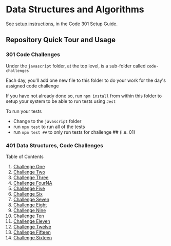 # Data Structures and Algorithms

See [setup instructions](https://codefellows.github.io/setup-guide/code-301/3-code-challenges), in the Code 301 Setup Guide.

## Repository Quick Tour and Usage

### 301 Code Challenges

Under the `javascript` folder, at the top level, is a sub-folder called `code-challenges`

Each day, you'll add one new file to this folder to do your work for the day's assigned code challenge

If you have not already done so, run `npm install` from within this folder to setup your system to be able to run tests using `Jest`

To run your tests

- Change to the `javascript` folder
- run `npm test` to run all of the tests
- run `npm test ##` to only run tests for challenge ## (i.e. 01)

### 401 Data Structures, Code Challenges

Table of Contents

1. [Challenge One](javascript/old401/CC401Class01/README.md)
2. [Challenge Two](javascript/old401/CC401Class02/README.md)
3. [Challenge Three](javascript/old401/CC401Class03/README.md)
4. [Challenge FourNA](j)
5. [Challenge Five](javascript/linked-list/README.md)
6. [Challenge Six](javascript/linked-list/linked-list-insertions/README.md)
7. [Challenge Seven](javascript/linked-list/linked-list-kth/README.md)
8. [Challenge Eight](javascript/linked-list/linked-list-zip/README.md)
9. [Challenge Nine](javascript/)
10. [Challenge Ten](javascript/linked-list/stacks-and-queues/README.md)
11. [Challenge Eleven](javascript/)
12. [Challenge Twelve](javascript/linked-list/stacks-and-queues/stack-queue-animal-shelter/README.md)
15. [Challenge Fifteen](javascript/linked-list/trees/README.md)
16. [Challenge Sixteen](javascript/linked-list/tree-breadth-first/README.md)
